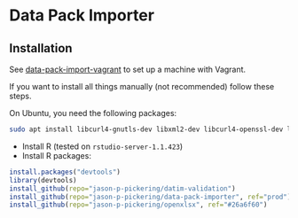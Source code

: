 # Data Pack Importer

## Installation

See [data-pack-import-vagrant](https://github.com/davidhuser/data-pack-importer-vagrant) to set up a machine with Vagrant.

If you want to install all things manually (not recommended) follow these steps.

On Ubuntu, you need the following packages:

```bash
sudo apt install libcurl4-gnutls-dev libxml2-dev libcurl4-openssl-dev libssl-dev
```

- Install R (tested on `rstudio-server-1.1.423`)
- Install R packages:

```R
install.packages("devtools")
library(devtools)
install_github(repo="jason-p-pickering/datim-validation")
install_github(repo="jason-p-pickering/data-pack-importer", ref="prod")
install_github(repo="jason-p-pickering/openxlsx", ref="#26a6f60")
```

